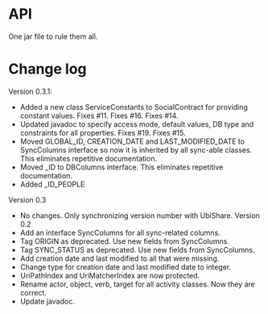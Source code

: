 API
===

One jar file to rule them all.

Change log
===
Version 0.3.1:
* Added a new class ServiceConstants to SocialContract for providing constant values. Fixes #11. Fixes #16. Fixes #14.
* Updated javadoc to specify access mode, default values, DB type and constraints for all properties. Fixes #19. Fixes #15.
* Moved GLOBAL_ID, CREATION_DATE and LAST_MODIFIED_DATE to SyncColumns interface so now it is inherited by all sync-able classes. This eliminates repetitive documentation.
* Moved _ID to DBColumns interface. This eliminates repetitive documentation.
* Added _ID_PEOPLE 

Version 0.3
* No changes. Only synchronizing version number with UbiShare.
Version 0.2
* Add an interface SyncColumns for all sync-related columns. 
* Tag ORIGIN as deprecated. Use new fields from SyncColumns.
* Tag SYNC_STATUS as deprecated. Use new fields from SyncColumns.
* Add creation date and last modified to all that were missing.
* Change type for creation date and last modified date to integer.
* UriPathIndex and UriMatcherIndex are now protected.
* Rename actor, object, verb, target for all activity classes. Now they are correct.
* Update javadoc.